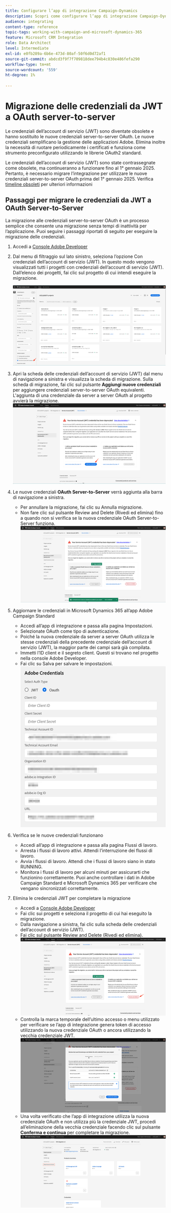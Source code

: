 ```yaml
---
title: Configurare l’app di integrazione Campaign-Dynamics
description: Scopri come configurare l’app di integrazione Campaign-Dynamics
audience: integrating
content-type: reference
topic-tags: working-with-campaign-and-microsoft-dynamics-365
feature: Microsoft CRM Integration
role: Data Architect
level: Intermediate
exl-id: e0fb289a-6b6e-473d-80af-50f6d0d72af1
source-git-commit: abdcd3f9f7f709818dee794b4c830e486fefa290
workflow-type: tm+mt
source-wordcount: '559'
ht-degree: 1%

---
```


# Migrazione delle credenziali da JWT a OAuth server-to-server

Le credenziali dell’account di servizio (JWT) sono diventate obsolete e hanno sostituito le nuove credenziali server-to-server OAuth. Le nuove credenziali semplificano la gestione delle applicazioni Adobe. Elimina inoltre la necessità di ruotare periodicamente i certificati e funziona come strumento preconfigurato utilizzando le librerie OAuth2 standard.

Le credenziali dell’account di servizio (JWT) sono state contrassegnate come obsolete, ma continueranno a funzionare fino al 1° gennaio 2025. Pertanto, è necessario migrare l’integrazione per utilizzare le nuove credenziali server-to-server OAuth prima del 1° gennaio 2025. Verifica [timeline obsoleti](https://developer.adobe.com/developer-console/docs/guides/authentication/ServerToServerAuthentication/migration/#deperecation-timelines) per ulteriori informazioni

## Passaggi per migrare le credenziali da JWT a OAuth Server-to-Server

La migrazione alle credenziali server-to-server OAuth è un processo semplice che consente una migrazione senza tempi di inattività per l’applicazione. Puoi seguire i passaggi riportati di seguito per eseguire la migrazione delle credenziali.

1. Accedi a [Console Adobe Developer](https://developer.adobe.com/console)
2. Dal menu di filtraggio sul lato sinistro, seleziona l’opzione Con credenziali dell’account di servizio (JWT). In questo modo vengono visualizzati tutti i progetti con credenziali dell’account di servizio (JWT). Dall’elenco dei progetti, fai clic sul progetto di cui intendi eseguire la migrazione.

   ![](assets/JwtToOAuthMigration1.png)

3. Apri la scheda delle credenziali dell’account di servizio (JWT) dal menu di navigazione a sinistra e visualizza la scheda di migrazione. Sulla scheda di migrazione, fai clic sul pulsante **Aggiungi nuove credenziali** per aggiungere credenziali server-to-server OAuth equivalenti. L&#39;aggiunta di una credenziale da server a server OAuth al progetto avvierà la migrazione.
   ![](assets/JwtToOAuthMigration2.png)
4. Le nuove credenziali **OAuth Server-to-Server** verrà aggiunta alla barra di navigazione a sinistra.
   * Per annullare la migrazione, fai clic su Annulla migrazione.
   * Non fare clic sul pulsante Review and Delete (Rivedi ed elimina) fino a quando non si verifica se la nuova credenziale OAuth Server-to-Server funziona.
     ![](assets/JwtToOAuthMigration3.png)

5. Aggiornare le credenziali in Microsoft Dynamics 365 all’app Adobe Campaign Standard
   * Accedi all’app di integrazione e passa alla pagina Impostazioni.
   * Selezionate OAuth come tipo di autenticazione.
   * Poiché la nuova credenziale da server a server OAuth utilizza le stesse credenziali della precedente credenziale dell’account di servizio (JWT), la maggior parte dei campi sarà già compilata.
   * Immetti l’ID client e il segreto client. Questi si trovano nel progetto nella console Adobe Developer.
   * Fai clic su Salva per salvare le impostazioni.
     ![](assets/JwtToOAuthMigration4.png)

6. Verifica se le nuove credenziali funzionano
   * Accedi all’app di integrazione e passa alla pagina Flussi di lavoro.
   * Arresta i flussi di lavoro attivi. Attendi l’interruzione dei flussi di lavoro.
   * Avvia i flussi di lavoro. Attendi che i flussi di lavoro siano in stato RUNNING.
   * Monitora i flussi di lavoro per alcuni minuti per assicurarti che funzionino correttamente. Puoi anche controllare i dati in Adobe Campaign Standard e Microsoft Dynamics 365 per verificare che vengano sincronizzati correttamente.

7. Elimina le credenziali JWT per completare la migrazione
   * Accedi a [Console Adobe Developer](https://developer.adobe.com/console)
   * Fai clic sui progetti e seleziona il progetto di cui hai eseguito la migrazione.
   * Dalla navigazione a sinistra, fai clic sulla scheda delle credenziali dell’account di servizio (JWT).
   * Fai clic sul pulsante Review and Delete (Rivedi ed elimina).
     ![](assets/JwtToOAuthMigration5.png)
   * Controlla la marca temporale dell’ultimo accesso o menu utilizzato per verificare se l’app di integrazione genera token di accesso utilizzando la nuova credenziale OAuth o ancora utilizzando la vecchia credenziale JWT.
     ![](assets/JwtToOAuthMigration6.png)
   * Una volta verificato che l’app di integrazione utilizza la nuova credenziale OAuth e non utilizza più la credenziale JWT, procedi all’eliminazione della vecchia credenziale facendo clic sul pulsante **Conferma e continua** per completare la migrazione.
     ![](assets/JwtToOAuthMigration7.png)
